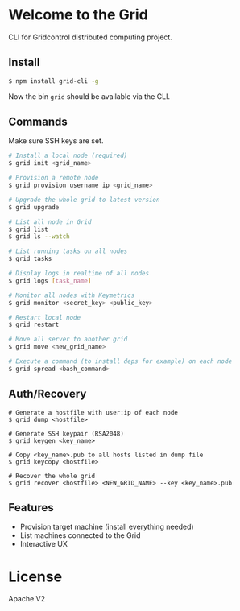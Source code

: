
# Welcome to the Grid

CLI for Gridcontrol distributed computing project.

## Install

```bash
$ npm install grid-cli -g
```

Now the bin `grid` should be available via the CLI.

## Commands

Make sure SSH keys are set.

```bash
# Install a local node (required)
$ grid init <grid_name>

# Provision a remote node
$ grid provision username ip <grid_name>

# Upgrade the whole grid to latest version
$ grid upgrade

# List all node in Grid
$ grid list
$ grid ls --watch

# List running tasks on all nodes
$ grid tasks

# Display logs in realtime of all nodes
$ grid logs [task_name]

# Monitor all nodes with Keymetrics
$ grid monitor <secret_key> <public_key>

# Restart local node
$ grid restart

# Move all server to another grid
$ grid move <new_grid_name>

# Execute a command (to install deps for example) on each node
$ grid spread <bash_command>
```

## Auth/Recovery

```
# Generate a hostfile with user:ip of each node
$ grid dump <hostfile>

# Generate SSH keypair (RSA2048)
$ grid keygen <key_name>

# Copy <key_name>.pub to all hosts listed in dump file
$ grid keycopy <hostfile>

# Recover the whole grid
$ grid recover <hostfile> <NEW_GRID_NAME> --key <key_name>.pub
```

## Features

- Provision target machine (install everything needed)
- List machines connected to the Grid
- Interactive UX

# License

Apache V2
